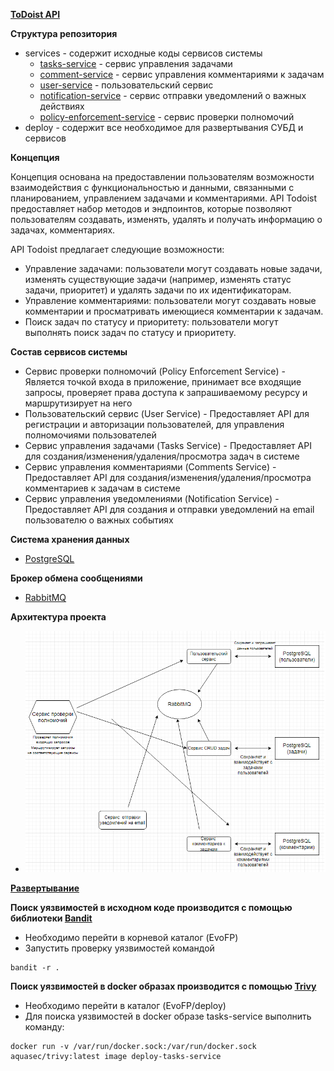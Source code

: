 **[ToDoist API](https://github.com/maaaaQ/EvoFP)**

**Структура репозитория**

- services - содержит исходные коды сервисов системы
  - [tasks-service](https://github.com/maaaaQ/EvoFP/tree/developer/services/tasks-service) - сервис управления задачами
  - [comment-service](https://github.com/maaaaQ/EvoFP/tree/developer/services/comment-service) - сервис управления комментариями к задачам
  - [user-service](https://github.com/maaaaQ/EvoFP/tree/developer/services/user-service) - пользовательский сервис
  - [notification-service](https://github.com/maaaaQ/EvoFP/tree/developer/services/notification-service) - сервис отправки уведомлений о важных действиях
  - [policy-enforcement-service](https://github.com/maaaaQ/EvoFP/tree/developer/services/policy-enforcement-service) - сервис проверки полномочий
- deploy - содержит все необходимое для развертывания СУБД и сервисов

**Концепция**

Концепция основана на предоставлении пользователям возможности взаимодействия с функциональностью и данными, связанными с планированием, управлением задачами и комментариями.
API Todoist предоставляет набор методов и эндпоинтов, которые позволяют пользователям создавать, изменять, удалять и получать информацию о задачах, комментариях.

API Todoist предлагает следующие возможности:

- Управление задачами: пользователи могут создавать новые задачи, изменять существующие задачи (например, изменять статус задачи, приоритет) и удалять задачи по их идентификаторам.
- Управление комментариями: пользователи могут создавать новые комментарии и просматривать имеющиеся комментарии к задачам.
- Поиск задач по статусу и приоритету: пользователи могут выполнять поиск задач по статусу и приоритету.

**Состав сервисов системы**

- Сервис проверки полномочий (Policy Enforcement Service) - Является точкой входа в приложение, принимает все входящие запросы, проверяет права доступа к запрашиваемому ресурсу и маршрутизирует на него
- Пользовательский сервис (User Service) - Предоставляет API для регистрации и авторизации пользователей, для управления полномочиями пользователей
- Сервис управления задачами (Tasks Service) - Предоставляет API для создания/изменения/удаления/просмотра задач в системе
- Сервис управления комментариями (Comments Service) - Предоставляет API для создания/изменения/удаления/просмотра комментариев к задачам в системе
- Сервис управления уведомлениями (Notification Service) - Предоставляет API для создания и отправки уведомлений на email пользователю о важных событиях

**Система хранения данных**

- [PostgreSQL](https://www.postgresql.org/)

**Брокер обмена сообщениями**

- [RabbitMQ](https://www.rabbitmq.com/)

**Архитектура проекта**

- ![Архитектура](https://github.com/maaaaQ/EvoFP/blob/developer/architecture.png)

**[Развертывание](https://github.com/maaaaQ/EvoFP/tree/developer/deploy)**

**Поиск уязвимостей в исходном коде производится с помощью библиотеки [Bandit](https://github.com/PyCQA/bandit)**

- Необходимо перейти в корневой каталог (EvoFP)
- Запустить проверку уязвимостей командой

```
bandit -r .
```

**Поиск уязвимостей в docker образах производится с помощью [Trivy](https://github.com/aquasecurity/trivy)**

- Необходимо перейти в каталог (EvoFP/deploy)
- Для поиска уязвимостей в docker образе tasks-service выполнить команду:

```
docker run -v /var/run/docker.sock:/var/run/docker.sock aquasec/trivy:latest image deploy-tasks-service
```
